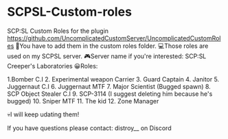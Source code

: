 # SCPSL-Custom-roles
SCP:SL Custom Roles for the plugin https://github.com/UncomplicatedCustomServer/UncomplicatedCustomRoles
👀You have to add them in the custom roles folder.
💻Those roles are used on my SCPSL server.
🎮Server name if you're interested: SCP:SL Creeper's Laboratories
😀Roles:

1.Bomber C.I
2. Experimental weapon Carrier
3. Guard Captain
4. Janitor
5. Juggernaut C.I
6. Juggernaut MTF
7. Major Scientist (Bugged spawn)
8. SCP Object Stealer C.I
9. SCP-3114 (I suggest deleting him because he's bugged)
10. Sniper MTF
11. The kid
12. Zone Manager

💀I will keep udating them!

If you have questions please contact: distroy__ on Discord
